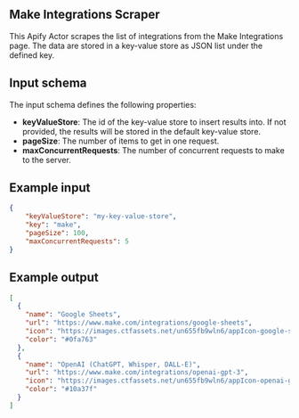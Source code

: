 ## Make Integrations Scraper

This Apify Actor scrapes the list of integrations from the Make Integrations page.
The data are stored in a key-value store as JSON list under the defined key.

## Input schema

The input schema defines the following properties:

- **keyValueStore**: The id of the key-value store to insert results into. If not provided, the results will be stored in the default key-value store.
- **pageSize**: The number of items to get in one request.
- **maxConcurrentRequests**: The number of concurrent requests to make to the server.

## Example input

```json
{
    "keyValueStore": "my-key-value-store",
    "key": "make",
    "pageSize": 100,
    "maxConcurrentRequests": 5
}
```

## Example output

```json
[
  {
    "name": "Google Sheets",
    "url": "https://www.make.com/integrations/google-sheets",
    "icon": "https://images.ctfassets.net/un655fb9wln6/appIcon-google-sheets/a35859cd17514e0649a5f42db3d68713/google-sheets.png",
    "color": "#0fa763"
  },
  {
    "name": "OpenAI (ChatGPT, Whisper, DALL-E)",
    "url": "https://www.make.com/integrations/openai-gpt-3",
    "icon": "https://images.ctfassets.net/un655fb9wln6/appIcon-openai-gpt-3/111cec0b89ab249dfbf43af27e391e4a/openai-gpt-3.png",
    "color": "#10a37f"
  }
]
```

